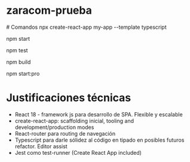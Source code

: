 # zaracom-prueba

# Comandos
npx create-react-app my-app --template typescript

npm start

npm test

npm build

npm start:pro

# Justificaciones técnicas

- React 18 - framework js para desarrollo de SPA. Flexible y escalable
- create-react-app: scaffolding inicial, tooling and development/production modes
- React-router para routing de navegación
- Typescript para darle sólidez al código en tipado en posibles futuros refactor. Editor assist
- Jest como test-runner (Create React App included)
